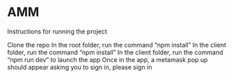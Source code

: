 # AMM

Instructions for running the project

Clone the repo
In the root folder, run the command “npm install”
In the client folder, run the command “npm install”
In the client folder, run the command “npm run dev” to launch the app
Once in the app, a metamask pop up should appear asking you to sign in, please sign in
